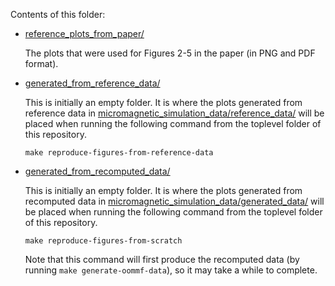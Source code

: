 Contents of this folder:

- [reference_plots_from_paper/](./reference_plots_from_paper/)

  The plots that were used for Figures 2-5 in the paper (in PNG and PDF format).

- [generated_from_reference_data/](./generated_from_reference_data/)

  This is initially an empty folder. It is where the plots generated
  from reference data in [micromagnetic_simulation_data/reference_data/](../micromagnetic_simulation_data/reference_data/)
  will be placed when running the following command from the toplevel
  folder of this repository.
  ```
  make reproduce-figures-from-reference-data
  ```

- [generated_from_recomputed_data/](./generated_from_recomputed_data/)

  This is initially an empty folder. It is where the plots generated
  from recomputed data in [micromagnetic_simulation_data/generated_data/](../micromagnetic_simulation_data/generated_data/)
  will be placed when running the following command from the toplevel
  folder of this repository.
  ```
  make reproduce-figures-from-scratch
  ```
  Note that this command will first produce the recomputed data
  (by running `make generate-oommf-data`), so it may take a while
  to complete.